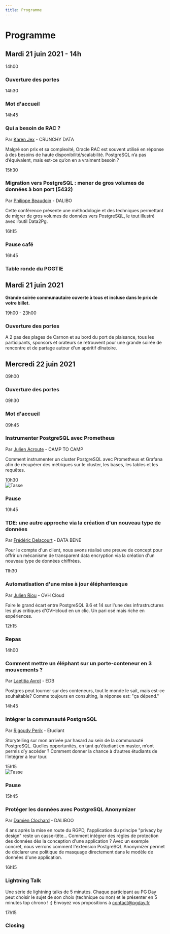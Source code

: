 ```yaml
---
title: Programme
---
```




# Programme

## Mardi 21 juin 2021 - 14h


<div class="schedule_bloc">
  <div class="schedule_time">14h00
  </div>
  <div class="schedule_break">
  <span class="glyphicon glyphicon-home" aria-hidden="true"></span>
  </div>
  <div class="schedule_desc">
  <h3>Ouverture des portes</h3>
  </div>
</div>

<div class="schedule_bloc">
  <div class="schedule_time">14h30</div>
  <div class="schedule_break">
  <span class="glyphicon glyphicon-cutlery" aria-hidden="true"></span>
  </div>
  <div class="schedule_desc">
  <h3>Mot d'accueil</h3>
  </div>
</div>


<div class="schedule_bloc">
  <div class="schedule_time">14h45</div>
  <div class="schedule_speaker">
  <img src="img/orateurs/k_jex.jpg" class="img-thumbnail" alt="">
  </div>
  <div class="schedule_desc">
  <h3>Qui a besoin de RAC ?</h3>
  <p>Par <a href="orateurs#karen_jex" class="pg_speaker_name">Karen Jex</a> - CRUNCHY DATA</p>
  <p>
  Malgré son prix et sa complexité, Oracle RAC est souvent utilisé en réponse à des besoins de haute disponibilité/scalabilité. PostgreSQL n’a pas d’équivalent, mais est-ce qu’on en a vraiment besoin ?
  </p>
  <!--
  <p>
  <a href="#">
  <i class="fa fa-desktop" aria-hidden="true"></i>Support de la présentation
  </a>
  </p>
  <p>
  <a href="#">
  <i class="fa fa-youtube-play" aria-hidden="true"></i>Vidéo
  </a>
  </p>
  -->
  </div>
</div>


<div class="schedule_bloc">
  <div class="schedule_time">15h30</div>
  <div class="schedule_speaker">
  <img src="img/orateurs/p_beaudoin.jpg" class="img-thumbnail" alt="">
  </div>
  <div class="schedule_desc">
  <h3>Migration vers PostgreSQL : mener de gros volumes de données à bon port (5432)</h3>
  <p>Par <a href="orateurs#philippe_beaudoin" class="pg_speaker_name">Philippe Beaudoin</a> - DALIBO</p>
  <p>
  Cette conférence présente une méthodologie et des techniques permettant de migrer de gros volumes de données vers PostgreSQL, le tout illustré avec l’outil Data2Pg.
  </p>
  <!--
  <p>
  <a href="#">
  <i class="fa fa-desktop" aria-hidden="true"></i>Support de la présentation
  </a>
  </p>
  <p>
  <a href="#">
  <i class="fa fa-youtube-play" aria-hidden="true"></i>Vidéo
  </a>
  </p>
  -->
  </div>
</div>

<div class="schedule_bloc">
  <div class="schedule_time">16h15</div>
  <div class="schedule_break">
  <span class="glyphicon glyphicon-glass" aria-hidden="true"></span>
  </div>
  <div class="schedule_desc">
  <h3>Pause café</h3>
  </div>
</div>

<div class="schedule_bloc">
  <div class="schedule_time">16h45</div>
  <div class="schedule_break">
  <span class="glyphicon glyphicon-glass" aria-hidden="true"></span>
  </div>
  <div class="schedule_desc">
  <h3>Table ronde du PGGTIE</h3>
  </div>
</div>

## Mardi 21 juin 2021

**Grande soirée communautaire ouverte à tous et incluse dans le prix de votre billet.**


<div class="schedule_bloc">
  <div class="schedule_time">19h00 - 23h00</div>
  <div class="schedule_desc">
  <h3>Ouverture des portes</h3>
  A 2 pas des plages de Carnon et au bord du port de plaisance, tous les participants, sponsors et orateurs se retrouvent pour une grande soirée de rencontre et de partage autour d'un apéritif dînatoire.
  </div>
</div>


## Mercredi 22 juin 2021


<div class="schedule_bloc">
  <div class="schedule_time">09h00</div>
  <div class="schedule_desc">
  <h3>Ouverture des portes</h3>
  </div>
</div>

<div class="schedule_bloc">
  <div class="schedule_time">09h30</div>
  <div class="schedule_break"></div>
  <div class="schedule_desc">
  <h3>Mot d'accueil</h3>
  </div>
</div>

<div class="schedule_bloc">
  <div class="schedule_time">09h45</div>
  <div class="schedule_speaker">
  <img src="img/orateurs/j_acroute.jpg" class="img-thumbnail" alt="">
  </div>
  <div class="schedule_desc">
  <h3>Instrumenter PostgreSQL avec Prometheus</h3>
  <p>Par <a href="orateurs#julien_acroute" class="pg_speaker_name">Julien Acroute</a> - CAMP TO CAMP</p>
  <p>
  Comment instrumenter un cluster PostgreSQL avec Prometheus et Grafana afin de récupérer des métriques sur le cluster, les bases, les tables et les requêtes.
  </p>
  <!--
  <p>
  <a href="#">
  <i class="fa fa-desktop" aria-hidden="true"></i>Support de la présentation</a>
  </p>
  <p>
  <a href="#">
  <i class="fa fa-youtube-play" aria-hidden="true"></i>Vidéo
  </a>
  </p>
  -->
  </div>
</div>


<div class="schedule_bloc">
  <div class="schedule_time">10h30</div>
  <div class="schedule_break">
  <img src="img/pause.png" alt="Tasse">
  </div>
  <div class="schedule_desc">
  <h3>Pause</h3>
  </div>
</div>

<div class="schedule_bloc">
  <div class="schedule_time">10h45</div>
  <div class="schedule_speaker">
  <img src="img/orateurs/f_delacourt.jpg" class="img-thumbnail" alt="">
  </div>
  <div class="schedule_desc">
  <h3>TDE: une autre approche via la création d'un nouveau type de données</h3>
  <p>Par <a href="orateurs#frederic_delacourt" class="pg_speaker_name">Frédéric Delacourt</a> - DATA BENE</p>
  <p>
  Pour le compte d'un client, nous avons réalisé une preuve de concept pour offrir un mécanisme de transparent data encryption via la création d'un nouveau type de données chiffrées.
  </p>
  <!--
  <p>
  <a href="#">
  <i class="fa fa-desktop" aria-hidden="true"></i>Support de la présentation</a>
  </p>
  <p>
  <a href="#">
  <i class="fa fa-youtube-play" aria-hidden="true"></i>Vidéo
  </a>
  </p>
  -->
  </div>
</div>


<div class="schedule_bloc">
  <div class="schedule_time">11h30</div>
  <div class="schedule_speaker">
  <img src="img/orateurs/j_riou.jpg" class="img-thumbnail" alt="">
  </div>
  <div class="schedule_desc">
  <h3>Automatisation d'une mise à jour éléphantesque</h3>
  <p>Par <a href="orateurs#julien_riou" class="pg_speaker_name">Julien Riou</a> - OVH Cloud</p>
  <p>
  Faire le grand écart entre PostgreSQL 9.6 et 14 sur l'une des infrastructures les plus critiques d'OVHcloud en un clic. Un pari osé mais riche en expériences.
  </p>
  <!--
  <p>
  <a href="#">
  <i class="fa fa-desktop" aria-hidden="true"></i>Support de la présentation</a>
  </p>
  <p>
  <a href="#">
  <i class="fa fa-youtube-play" aria-hidden="true"></i>Vidéo
  </a>
  </p>
  -->
  </div>
</div>



<div class="schedule_bloc">
  <div class="schedule_time">12h15</div>
  <div class="schedule_break">
  <span class="glyphicon glyphicon-cutlery" aria-hidden="true"></span>
  </div>
  <div class="schedule_desc">
  <h3>Repas</h3>
  </div>
</div>


<div class="schedule_bloc">
  <div class="schedule_time">14h00</div>
  <div class="schedule_speaker">
  <img src="img/orateurs/l_avrot.jpg" class="img-thumbnail" alt="">
  </div>
  <div class="schedule_desc">
  <h3>Comment mettre un éléphant sur un porte-conteneur en 3 mouvements ?</h3>
  <p>Par <a href="orateurs#laetitia_avrot" class="pg_speaker_name">Laetitia Avrot</a> - EDB</p>
  <p>
  Postgres peut tourner sur des conteneurs, tout le monde le sait, mais est-ce souhaitable?  Comme toujours en consulting, la réponse est: "ça dépend."
  </p>
  <!--
  <p>
  <a href="#">
  <i class="fa fa-desktop" aria-hidden="true"></i>Support de la présentation
  </a>
  </p>
  <p>
  <a href="#">
  <i class="fa fa-youtube-play" aria-hidden="true"></i>Vidéo</a>
  </p>
  -->
  </div>
</div>


<div class="schedule_bloc">
  <div class="schedule_time">14h45</div>
  <div class="schedule_speaker">
  <img src="img/orateurs/r_perik.png" class="img-thumbnail" alt="">
  </div>
  <div class="schedule_desc">
  <h3>Intégrer la communauté PostgreSQL</h3>
  <p>Par <a href="orateurs#rigoudy_perik" class="pg_speaker_name">Rigoudy Perik</a> - Etudiant
  </p>
  <p>
  Storytelling sur mon arrivée par hasard au sein de la communauté PostgreSQL. Quelles opportunités, en tant qu’étudiant en master, m’ont permis d’y accéder ? Comment donner la chance à d’autres étudiants de l’intégrer à leur tour.
  </p>
  <!--
  <p>
  <a href="#">
  <i class="fa fa-desktop" aria-hidden="true"></i>Support de la présentation
  </a>
  </p>
  <p>
  <a href="#">
  <i class="fa fa-youtube-play" aria-hidden="true"></i>Vidéo
  </a>
  </p>
  -->
  </div>
</div>

<div class="schedule_bloc">
  <div class="schedule_time">15h15</div>
  <div class="schedule_break">
  <img src="img/pause.png" alt="Tasse">
  </div>
  <div class="schedule_desc">
  <h3>Pause</h3>
  </div>
</div>

<div class="schedule_bloc">
  <div class="schedule_time">15h45</div>
  <div class="schedule_speaker">
  <img src="img/orateurs/d_clochard.jpg" class="img-thumbnail" alt="">
  </div>
  <div class="schedule_desc">
  <h3>Protéger les données avec PostgreSQL Anonymizer</h3>
  <p>Par <a href="orateurs#damien_clochard" class="pg_speaker_name">Damien Clochard</a> - DALIBOO </p>
  <p>
  4 ans après la mise en route du RGPD, l'application du principe "privacy by design" reste un casse-tête... Comment intégrer des règles de protection des données dès la conception d'une application ? Avec un exemple concret, nous verrons comment l'extension PostgreSQL Anonymizer permet de déclarer une politique de masquage directement dans le modèle de données d'une application. 
  </p>
  <!--
  <p>
  <a href="#">
  <i class="fa fa-desktop" aria-hidden="true"></i>Support de la présentation
  </a>
  </p>
  <p>
  <a href="#">
  <i class="fa fa-youtube-play" aria-hidden="true"></i>Vidéo
  </a>
  </p>
  -->
  </div>
</div>


<div class="schedule_bloc">
  <div class="schedule_time">16h15</div>
  <div class="schedule_speaker">
  <img src="#" class="img-thumbnail" alt="">
  </div>
  <div class="schedule_desc">
  <h3>Lightning Talk</h3>
  
  <p>
    Une série de lightning talks de 5 minutes. Chaque participant au PG Day peut choisir le sujet de son choix (technique ou non) et le présenter en 5 minutes top chrono ! :)
    Envoyez vos propositions à <a href="mailto:contact@pgday.fr">contact@pgday.fr</a>
  </p>
  </div>
</div>

<div class="schedule_bloc">
  <div class="schedule_time">17h15</div>
  <div class="schedule_desc">
  <h3>Closing</h3>
  </div>
</div>
